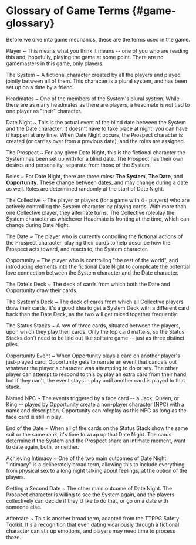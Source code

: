 # Glossary of Game Terms {#game-glossary}

Before we dive into game mechanics, these are the terms used in the game.

Player <a name="glossary-player"></a>
~   This means what you think it means -- one of you who are reading this
    and, hopefully, playing the game at some point. There are no 
    gamemasters in this game, only players.

The System <a name="glossary-system"></a>
~   A fictional character created by all the players and played jointly between
    all of them. This character is a plural system, and has been set up
    on a date by a friend.

Headmates <a name="glossary-headmates"></a>
~   One of the members of the System's plural system. While there are as
    many headmates as there are players, a headmate is *not* tied to one
    player as "their" character.

Date Night <a name="glossary-date-night"></a>
~   This is the actual event of the blind date between the System and the
    Date character. It doesn't have to take place at night; you can have
    it happen at any time. 
    When Date Night occurs, the Prospect character is created (or carries over
    from a previous date), and the roles are assigned.

The Prospect <a name="glossary-prospect"></a>
~   For any given Date Night, this is the fictional character the System
    has been set up with for a blind date. The Prospect has their own desires
    and personality, separate from those of the System.

Roles <a name="glossary-roles"></a>
~   For Date Night, there are three roles: **The System**, **The Date**, 
    and **Opportunity**. These change between dates, and may
    change during a date as well. Roles are determined randomly at the
    start of Date Night.

The Collective <a name="glossary-collective"></a>
~   The player or players (for a game with 4+ players) who are actively
    controlling the System character by playing cards. With more than one 
    Collective player, they alternate turns. The Collective roleplay the
    System character as whichever Headmate is fronting at the time, which can
    change during Date Night.

The Date <a name="glossary-date"></a>
~   The player who is currently controlling the fictional actions of the
    Prospect character, playing their cards to help describe how the
    Prospect acts toward, and reacts to, the System character.

Opportunity <a name="glossary-opportunity"></a>
~   The player who is controlling "the rest of the world", and introducing
    elements into the fictional Date Night to complicate the potential
    love connection between the System character and the Date character.

The Date's Deck <a name="glossary-date-deck"></a>
~   The deck of cards from which both the Date and Opportunity
    draw their cards.

The System's Deck <a name="glossary-system-deck"></a>
~   The deck of cards from which all Collective players draw their cards. It's
    a good idea to get a System Deck with a different card back than the 
    Date Deck, as the two will get mixed together frequently.

The Status Stacks <a name="glossary-status-stacks"></a>
~   A row of three cards, situated between the players, upon which they
    play their cards. Only the top card matters, so the Status Stacks
    don't need to be laid out like solitaire game -- just as three 
    distinct piles.

Opportunity Event <a name="glossary-opportunity-event"></a>
~   When Opportunity plays a card on another player's just-played card,
    Opportunity gets to narrate an event that cancels out whatever the
    player's character was attempting to do or say. The other player can
    attempt to respond to this by play an extra card from their hand, but
    if they can't, the event stays in play until another card is played
    to that stack.

Named NPC <a name="glossary-named-npc"></a>
~   The events triggered by a face card -- a Jack, Queen, or King -- played
    by Opportunity create a non-player character (NPC) with a name and
    description. Opportunity can roleplay as this NPC as long as the
    face card is still in play.
 
End of the Date <a name="glossary-end-date"></a>
~   When all of the cards on the Status Stack show the same suit or the
    same rank, it's time to wrap up that Date Night. The cards determine
    if the System and the Prospect share an intimate moment, want to date
    again, both, or neither.

Achieving Intimacy <a name="glossary-achieving-intimacy"></a>
~   One of the two main outcomes of Date Night. "Intimacy" is a deliberately
    broad term, allowing this to include everything from physical sex to
    a long night talking about feelings, at the option of the players.

Getting a Second Date <a name="glossary-second-date"></a>
~   The other main outcome of Date Night. The Prospect character is willing to
    see the System again, and the players collectively can decide if they'd
    like to do that, or go on a date with someone else.

Aftercare <a name="glossary-aftercare"></a>
~   This is another broad term, adapted from the TTRPG Safety Toolkit.
    It's a recognition that even dating vicariously through a fictional
    character can stir up emotions, and players may need time to process
    those.

